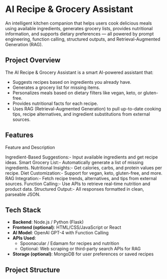 #  AI Recipe & Grocery Assistant

An intelligent kitchen companion that helps users cook delicious meals using available ingredients, generates grocery lists, provides nutritional information, and supports dietary preferences — all powered by prompt engineering, function calling, structured outputs, and Retrieval-Augmented Generation (RAG).


##  Project Overview

The AI Recipe & Grocery Assistant is a smart AI-powered assistant that:

- Suggests recipes based on ingredients you already have.
- Generates a grocery list for missing items.
- Personalizes meals based on dietary filters like vegan, keto, or gluten-free.
- Provides nutritional facts for each recipe.
- Uses RAG (Retrieval-Augmented Generation) to pull up-to-date cooking tips, recipe alternatives, and ingredient substitutions from external sources.

## Features

 Feature and Description 

 Ingredient-Based Suggestions:- Input available ingredients and get recipe ideas. 
 Smart Grocery List:- Automatically generate a list of missing ingredients. 
 Nutritional Insights:- Get calories, carbs, and protein values per recipe. 
 Diet Customization:- Support for vegan, keto, gluten-free, and more. 
 RAG Integration:- Fetch recipe trends, alternatives, and tips from external sources. 
 Function Calling:- Use APIs to retrieve real-time nutrition and product data. 
 Structured Output:- All responses formatted in clean, parseable JSON. 



##  Tech Stack

- **Backend**: Node.js / Python (Flask)
- **Frontend (optional)**: HTML/CSS/JavaScript or React
- **AI Model**: OpenAI GPT-4 with Function Calling
- **APIs Used**:
  - Spoonacular / Edamam for recipes and nutrition
  - Optional: Web scraping or third-party search APIs for RAG
- **Storage (optional)**: MongoDB for user preferences or saved recipes


##  Project Structure

